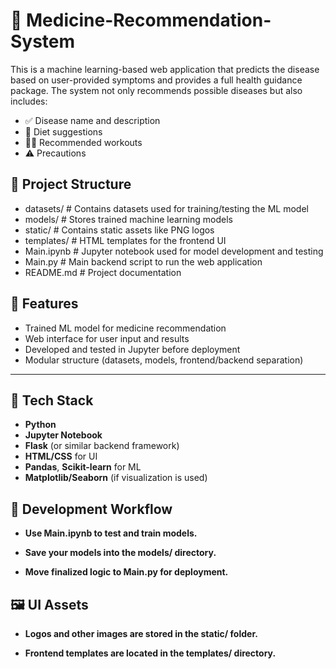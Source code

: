# 💊 Medicine-Recommendation-System

This is a machine learning-based web application that predicts the disease based on user-provided symptoms and provides a full health guidance package. The system not only recommends possible diseases but also includes:

- ✅ Disease name and description
- 🥗 Diet suggestions
- 🏃‍♂️ Recommended workouts
- ⚠️ Precautions

## 📁 Project Structure

- datasets/ # Contains datasets used for training/testing the ML model
-  models/ # Stores trained machine learning models
-   static/ # Contains static assets like PNG logos
-   templates/ # HTML templates for the frontend UI
-   Main.ipynb # Jupyter notebook used for model development and testing
-   Main.py # Main backend script to run the web application
-  README.md # Project documentation

## 🚀 Features

- Trained ML model for medicine recommendation
- Web interface for user input and results
- Developed and tested in Jupyter before deployment
- Modular structure (datasets, models, frontend/backend separation)

---

## 🧰 Tech Stack

- **Python**
- **Jupyter Notebook**
- **Flask** (or similar backend framework)
- **HTML/CSS** for UI
- **Pandas**, **Scikit-learn** for ML
- **Matplotlib/Seaborn** (if visualization is used)

## 🧪 Development Workflow
- **Use Main.ipynb to test and train models.**

- **Save your models into the models/ directory.**

- **Move finalized logic to Main.py for deployment.**

## 🖼️ UI Assets
- **Logos and other images are stored in the static/ folder.**

- **Frontend templates are located in the templates/ directory.**
